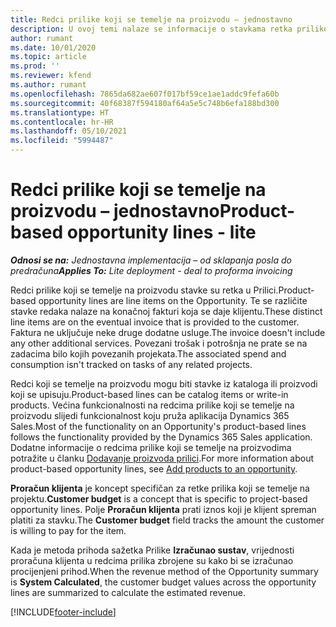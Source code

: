 ```yaml
---
title: Redci prilike koji se temelje na proizvodu – jednostavno
description: U ovoj temi nalaze se informacije o stavkama retka prilike koji se temelji na proizvodu u aplikaciji Project Operations.
author: rumant
ms.date: 10/01/2020
ms.topic: article
ms.prod: ''
ms.reviewer: kfend
ms.author: rumant
ms.openlocfilehash: 7865da682ae607f017bf59ce1ae1addc9fefa60b
ms.sourcegitcommit: 40f68387f594180af64a5e5c748b6efa188bd300
ms.translationtype: HT
ms.contentlocale: hr-HR
ms.lasthandoff: 05/10/2021
ms.locfileid: "5994487"
---
```

# <a name="product-based-opportunity-lines---lite"></a><span data-ttu-id="d46d5-103">Redci prilike koji se temelje na proizvodu – jednostavno</span><span class="sxs-lookup"><span data-stu-id="d46d5-103">Product-based opportunity lines - lite</span></span>

<span data-ttu-id="d46d5-104">_**Odnosi se na:** Jednostavna implementacija – od sklapanja posla do predračuna_</span><span class="sxs-lookup"><span data-stu-id="d46d5-104">_**Applies To:** Lite deployment - deal to proforma invoicing_</span></span>

<span data-ttu-id="d46d5-105">Redci prilike koji se temelje na proizvodu stavke su retka u Prilici.</span><span class="sxs-lookup"><span data-stu-id="d46d5-105">Product-based opportunity lines are line items on the Opportunity.</span></span> <span data-ttu-id="d46d5-106">Te se različite stavke redaka nalaze na konačnoj fakturi koja se daje klijentu.</span><span class="sxs-lookup"><span data-stu-id="d46d5-106">These distinct line items are on the eventual invoice that is provided to the customer.</span></span> <span data-ttu-id="d46d5-107">Faktura ne uključuje neke druge dodatne usluge.</span><span class="sxs-lookup"><span data-stu-id="d46d5-107">The invoice doesn't include any other additional services.</span></span> <span data-ttu-id="d46d5-108">Povezani trošak i potrošnja ne prate se na zadacima bilo kojih povezanih projekata.</span><span class="sxs-lookup"><span data-stu-id="d46d5-108">The associated spend and consumption isn't tracked on tasks of any related projects.</span></span>

<span data-ttu-id="d46d5-109">Redci koji se temelje na proizvodu mogu biti stavke iz kataloga ili proizvodi koji se upisuju.</span><span class="sxs-lookup"><span data-stu-id="d46d5-109">Product-based lines can be catalog items or write-in products.</span></span> <span data-ttu-id="d46d5-110">Većina funkcionalnosti na redcima prilike koji se temelje na proizvodu slijedi funkcionalnost koju pruža aplikacija Dynamics 365 Sales.</span><span class="sxs-lookup"><span data-stu-id="d46d5-110">Most of the functionality on an Opportunity's product-based lines follows the functionality provided by the Dynamics 365 Sales application.</span></span> <span data-ttu-id="d46d5-111">Dodatne informacije o redcima prilike koji se temelje na proizvodima potražite u članku [Dodavanje proizvoda prilici](/dynamics365/sales-enterprise/add-products-opportunity).</span><span class="sxs-lookup"><span data-stu-id="d46d5-111">For more information about product-based opportunity lines, see [Add products to an opportunity](/dynamics365/sales-enterprise/add-products-opportunity).</span></span>

<span data-ttu-id="d46d5-112">**Proračun klijenta** je koncept specifičan za retke prilika koji se temelje na projektu.</span><span class="sxs-lookup"><span data-stu-id="d46d5-112">**Customer budget** is a concept that is specific to project-based opportunity lines.</span></span> <span data-ttu-id="d46d5-113">Polje **Proračun klijenta** prati iznos koji je klijent spreman platiti za stavku.</span><span class="sxs-lookup"><span data-stu-id="d46d5-113">The **Customer budget** field tracks the amount the customer is willing to pay for the item.</span></span>

<span data-ttu-id="d46d5-114">Kada je metoda prihoda sažetka Prilike **Izračunao sustav**, vrijednosti proračuna klijenta u redcima prilika zbrojene su kako bi se izračunao procijenjeni prihod.</span><span class="sxs-lookup"><span data-stu-id="d46d5-114">When the revenue method of the Opportunity summary is **System Calculated**, the customer budget values across the opportunity lines are summarized to calculate the estimated revenue.</span></span> 



[!INCLUDE[footer-include](../../includes/footer-banner.md)]